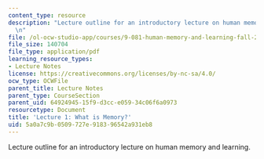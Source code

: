 ```yaml
---
content_type: resource
description: "Lecture outline for an introductory lecture on human memory and learning.\r\
  \n"
file: /ol-ocw-studio-app/courses/9-081-human-memory-and-learning-fall-2002/5a0a7c9b0509727e918396542a931eb8_lecnote1.pdf
file_size: 140704
file_type: application/pdf
learning_resource_types:
- Lecture Notes
license: https://creativecommons.org/licenses/by-nc-sa/4.0/
ocw_type: OCWFile
parent_title: Lecture Notes
parent_type: CourseSection
parent_uid: 64924945-15f9-d3cc-e059-34c06f6a0973
resourcetype: Document
title: 'Lecture 1: What is Memory?'
uid: 5a0a7c9b-0509-727e-9183-96542a931eb8
---
```

Lecture outline for an introductory lecture on human memory and learning.
